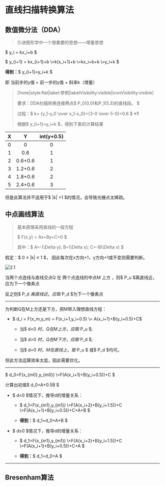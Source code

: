 # 直线扫描转换算法

## 数值微分法（DDA）

> 引进图形学中一个很重要的思想——增量思想

$ y_i = kx_i+b $

$ y_{i+1} = kx_{i+1}+b  \\=k(x_i+1)+b \\=kx_i+b+k \\=y_i+k $

**得到：**$ y_{i+1}=y_i+k $

即 当前步的y值 = 前一步的y值 + 斜率k（增量）

> [!note|style:flat|label:举例|labelVisibility:visible|iconVisibility:visible]
>
> 要求：DDA扫描转换连接两点$ P_0(0,0)和P_1(5,3)的直线段。 $
> 
> 过程：$ k= {y_1-y_0 \over x_1-x_0}={3-0 \over 5-0}=0.6 $ **<1** 
> 
> 根据$ y_{i+1}=y_i+k $，得到下表的计算结果

|  X   |    Y    | int(y+0.5) |
| :--: | :-----: | :--------: |
|  0   |    0    |     0      |
|  1   |   0.6   |     1      |
|  2   | 0.6+0.6 |     1      |
|  3   | 1.2+0.6 |     2      |
|  4   | 1.8+0.6 |     2      |
|  5   | 2.4+0.6 |     3      |

但是此算法并不适用于$ |k| >1 $的情况，会导致光栅点太稀疏。



## 中点画线算法
> 基本原理采用直线的一般方程
> 
> $ F(x,y) = Ax+By+C=0 $ 
> 
> 其中：$ A=-(\Delta y);  B=(\Delta x);  C=-B(\Delta x)  $

假定：$ 0 ≤ |k| ≤ 1 $， 因此每次在x方向+1，y方向+1或不变则需要判断。

![2.1](\img\2.1.png)

当两个点连线与直线交点Q 在 两个点连线的中点M 上方 ，则$ P_u $离直线近，应为下一个像素点

反之则$ P_d $离直线近，应取$ P_d $为下一个像素点

------

为判断Q在M上方还是下方，把M带入理想直线方程：

- $ d_i = F(x_m,y_m) = F(x_i+1,y_i+0.5) \\= A(x_i+1)+B(y_i+0.5)+C$

  - 当$ d<0 $时，Q在M上方，应取$ P_u $;

  - 当$ d>0 $时，Q在M下方，应取$ P_d $;

  - 当$ d=0 $时，M在直线上，取$ P_u $ 或$ P_d $均可。

但此方法运算效率太低，因此需要优化。

------
$ d_0=F(x_{m0},y_{m0}) \\=F(A(x_i+1)+B(y_i+0.5))+C $

计算出初值$ d_0=A+0.5B $

- $ d<0 $情况下，推导d的增量关系：

  - $ d_1=F(x_{m1},y_{m1}) \\=F(A(x_i+2)+B(y_i+1.5))+C \\=F(A(x_i+1)+B(y_i+0.5))+C+A+B $

  - **得到：**$ d_1=d_0+A+B $

- $ d≥0 $情况下，推导d的增量关系：

  - $ d_1=F(x_{m1},y_{m1}) \\=F(A(x_i+2)+B(y_i+1.5))+C \\=F(A(x_i+1)+B(y_i+0.5))+C+A $

  - **得到：**$ d_1=d_0+A $

------

## Bresenham算法

